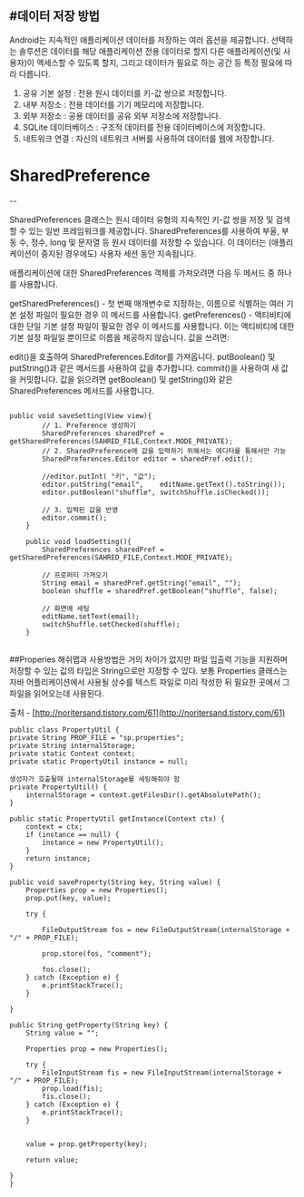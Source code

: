 #데이터 저장 방법
--
Android는 지속적인 애플리케이션 데이터를 저장하는 여러 옵션을 제공합니다. 선택하는 솔루션은 데이터를 해당 애플리케이션 전용 데이터로 할지 다른 애플리케이션(및 사용자)이 액세스할 수 있도록 할지, 그리고 데이터가 필요로 하는 공간 등 특정 필요에 따라 다릅니다.

1. 공유 기본 설정 : 전용 원시 데이터를 키-값 쌍으로 저장합니다.
2. 내부 저장소 : 전용 데이터를 기기 메모리에 저장합니다.
3. 외부 저장소 : 공용 데이터를 공유 외부 저장소에 저장합니다.
4. SQLite 데이터베이스 : 구조적 데이터를 전용 데이터베이스에 저장합니다.
5. 네트워크 연결 : 자신의 네트워크 서버를 사용하여 데이터를 웹에 저장합니다.



# SharedPreference
--

SharedPreferences 클래스는 원시 데이터 유형의 지속적인 키-값 쌍을 저장 및 검색할 수 있는 일반 프레임워크를 제공합니다. SharedPreferences를 사용하여 부울, 부동 수, 정수, long 및 문자열 등 원시 데이터를 저장할 수 있습니다. 이 데이터는 (애플리케이션이 중지된 경우에도) 사용자 세션 동안 지속됩니다.

애플리케이션에 대한 SharedPreferences 객체를 가져오려면 다음 두 메서드 중 하나를 사용합니다.

getSharedPreferences() - 첫 번째 매개변수로 지정하는, 이름으로 식별하는 여러 기본 설정 파일이 필요한 경우 이 메서드를 사용합니다.
getPreferences() - 액티비티에 대한 단일 기본 설정 파일이 필요한 경우 이 메서드를 사용합니다. 이는 액티비티에 대한 기본 설정 파일일 뿐이므로 이름을 제공하지 않습니다.
값을 쓰려면:

edit()을 호출하여 SharedPreferences.Editor를 가져옵니다.
putBoolean() 및 putString()과 같은 메서드를 사용하여 값을 추가합니다.
commit()을 사용하여 새 값을 커밋합니다.
값을 읽으려면 getBoolean() 및 getString()와 같은 SharedPreferences 메서드를 사용합니다.

<pre>
<code>
public void saveSetting(View view){
        // 1. Preference 생성하기
        SharedPreferences sharedPref = getSharedPreferences(SAHRED_FILE,Context.MODE_PRIVATE);
        // 2. SharedPreference에 값을 입력하기 위해서는 에디터를 통해서만 가능
        SharedPreferences.Editor editor = sharedPref.edit();

        //editor.putInt( "키", "값");
        editor.putString("email",    editName.getText().toString());
        editor.putBoolean("shuffle", switchShuffle.isChecked());

        // 3. 입력된 값을 반영
        editor.commit();
    }

    public void loadSetting(){
        SharedPreferences sharedPref = getSharedPreferences(SAHRED_FILE,Context.MODE_PRIVATE);

        // 프로퍼티 가져오기
        String email = sharedPref.getString("email", "");
        boolean shuffle = sharedPref.getBoolean("shuffle", false);

        // 화면에 세팅
        editName.setText(email);
        switchShuffle.setChecked(shuffle);
    }
</code>
</pre>

##Properies
해쉬맵과 사용방법은 거의 차이가 없지만 파일 입출력 기능을 지원하며 저장할 수 있는 값의 타입은 String으로만 지정할 수 있다. 보통 Properties 클래스는 자바 어플리케이션에서 사용될 상수를 텍스트 파일로 미리 작성한 뒤 필요한 곳에서 그 파일을 읽어오는데 사용된다.

출처 - [http://noritersand.tistory.com/61](http://noritersand.tistory.com/61)

	public class PropertyUtil {
    private String PROP_FILE = "sp.properties";
    private String internalStorage;
    private static Context context;
    private static PropertyUtil instance = null;

	생성자가 호출될때 internalStorage를 세팅해줘야 함
    private PropertyUtil() {
        internalStorage = context.getFilesDir().getAbsolutePath();
    }

    public static PropertyUtil getInstance(Context ctx) {
        context = ctx;
        if (instance == null) {
            instance = new PropertyUtil();
        }
        return instance;
    }

    public void saveProperty(String key, String value) {
        Properties prop = new Properties();
        prop.put(key, value);

        try {

            FileOutputStream fos = new FileOutputStream(internalStorage + "/" + PROP_FILE);

            prop.store(fos, "comment");

            fos.close();
        } catch (Exception e) {
            e.printStackTrace();
        }

    }

    public String getProperty(String key) {
        String value = "";

        Properties prop = new Properties();

        try {
            FileInputStream fis = new FileInputStream(internalStorage + "/" + PROP_FILE);
            prop.load(fis);
            fis.close();
        } catch (Exception e) {
            e.printStackTrace();
        }


        value = prop.getProperty(key);

        return value;

    }
	}
	

